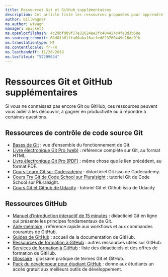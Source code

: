 ```yaml
---
title: Ressources Git et GitHub supplémentaires
description: Cet article liste les ressources proposées pour apprendre à utiliser Git et GitHub en vue de contribuer au contenu docs.microsoft.com.
author: billwagner
ms.author: wiwagn
manager: wpickett
ms.openlocfilehash: 4c29bfd09f17e32624ee3fc484424c4fe8d3b68e
ms.sourcegitcommit: 68d81b61ffa60aba16acfed023760449e16de91b
ms.translationtype: HT
ms.contentlocale: fr-FR
ms.lasthandoff: 11/26/2018
ms.locfileid: "52299634"
---
```

# <a name="additional-git-and-github-resources"></a>Ressources Git et GitHub supplémentaires

Si vous ne connaissez pas encore Git ou GitHub, ces ressources peuvent vous aider à les découvrir, à gagner en productivité ou à répondre à certaines questions.

## <a name="git-source-control-resources"></a>Ressources de contrôle de code source Git

- [Bases de Git](https://go.microsoft.com/fwlink/?linkid=853939) : vue d’ensemble du fonctionnement de Git.
- [Livre électronique Git Pro (web)](https://go.microsoft.com/fwlink/?linkid=853940) : référence complète sur Git, au format HTML.
- [Livre électronique Git Pro (PDF)](https://progit2.s3.amazonaws.com/en/2016-03-22-f3531/progit-en.1084.pdf) : même chose que le lien précédent, au format PDF.
- [Cours Learn Git sur Codecademy](https://www.codecademy.com/learn/learn-git) : didacticiel Git issu de Codecademy.
- [Cours Try Git de Code School sur Pluralsight](https://www.pluralsight.com/courses/code-school-git-real) : tutoriel Git de Code School sur Pluralsight.
- [Cours Git et Github de Udacity](https://www.udacity.com/course/how-to-use-git-and-github--ud775) : tutoriel Git et Github issu de Udacity

## <a name="github-resources"></a>Ressources GitHub

- [Manuel d’introduction interactif de 15 minutes](https://try.github.io/) : didacticiel Git en ligne qui présente les principes fondamentaux de Git.
- [Aide-mémoire](https://go.microsoft.com/fwlink/?linkid=853941) : référence rapide aux workflows et aux commandes courantes de GitHub.
- [Guides de GitHub](https://guides.github.com/) : accueil de la documentation de GitHub.
- [Ressources de formation à GitHub](https://help.github.com/articles/git-and-github-learning-resources/) : autres ressources utiles sur GitHub.
- [Services de formation à GitHub](https://services.github.com/training/) : liste des didacticiels et des offres de formation de GitHub.
- [Glossaire](https://help.github.com/articles/github-glossary) : glossaire pratique de termes Git et GitHub.
- [Pack du développeur pour étudiant GitHub](https://education.github.com/pack) : donne aux étudiants un accès gratuit aux meilleurs outils de développement.
